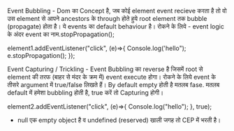 Event Bubbling -
Dom का Concept है, जब कोई element event recieve करता है तो वो उस element से आपने ancestors के through होते हुये root element तक bubble (propagate) होता है।
ये events का default behaviour है।
रोकने के लिये - event logic के अंदर event का नाम.stopPropagation();

element1.addEventListener("click", (e)=>{
  Console.log('hello");
  e.stopPropagation();
});

Event Capturing / Trickling -
Event Bubbling का reverse है जिसमें root से element की तरफ (बाहर से मंदर के क्रम में) event execute होगा।
रोकने के लिये event के तीसरे argument में true/false लिखते हैं। By default empty होती है मतलब fase. मतलब default में हमेशा bubbling होती है, true करें तो Capturing होगी। 

element2.addEventListener("click", (e)=>{
Console.log("hello");
}, true);

- null एक empty object है व undefined (reserved) खाली जगह तो CEP में भरती है। 
